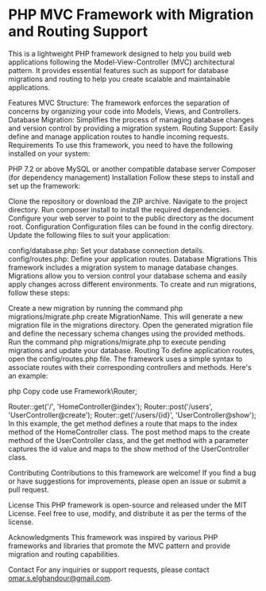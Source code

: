 # PHP MVC Framework with Migration and Routing Support
This is a lightweight PHP framework designed to help you build web applications following the Model-View-Controller (MVC) architectural pattern. It provides essential features such as support for database migrations and routing to help you create scalable and maintainable applications.

Features
MVC Structure: The framework enforces the separation of concerns by organizing your code into Models, Views, and Controllers.
Database Migration: Simplifies the process of managing database changes and version control by providing a migration system.
Routing Support: Easily define and manage application routes to handle incoming requests.
Requirements
To use this framework, you need to have the following installed on your system:

PHP 7.2 or above
MySQL or another compatible database server
Composer (for dependency management)
Installation
Follow these steps to install and set up the framework:

Clone the repository or download the ZIP archive.
Navigate to the project directory.
Run composer install to install the required dependencies.
Configure your web server to point to the public directory as the document root.
Configuration
Configuration files can be found in the config directory. Update the following files to suit your application:

config/database.php: Set your database connection details.
config/routes.php: Define your application routes.
Database Migrations
This framework includes a migration system to manage database changes. Migrations allow you to version control your database schema and easily apply changes across different environments. To create and run migrations, follow these steps:

Create a new migration by running the command php migrations/migrate.php create MigrationName. This will generate a new migration file in the migrations directory.
Open the generated migration file and define the necessary schema changes using the provided methods.
Run the command php migrations/migrate.php to execute pending migrations and update your database.
Routing
To define application routes, open the config/routes.php file. The framework uses a simple syntax to associate routes with their corresponding controllers and methods. Here's an example:

php
Copy code
use Framework\Router;

Router::get('/', 'HomeController@index');
Router::post('/users', 'UserController@create');
Router::get('/users/{id}', 'UserController@show');
In this example, the get method defines a route that maps to the index method of the HomeController class. The post method maps to the create method of the UserController class, and the get method with a parameter captures the id value and maps to the show method of the UserController class.

Contributing
Contributions to this framework are welcome! If you find a bug or have suggestions for improvements, please open an issue or submit a pull request.

License
This PHP framework is open-source and released under the MIT License. Feel free to use, modify, and distribute it as per the terms of the license.

Acknowledgments
This framework was inspired by various PHP frameworks and libraries that promote the MVC pattern and provide migration and routing capabilities.

Contact
For any inquiries or support requests, please contact omar.s.elghandour@gmail.com.




